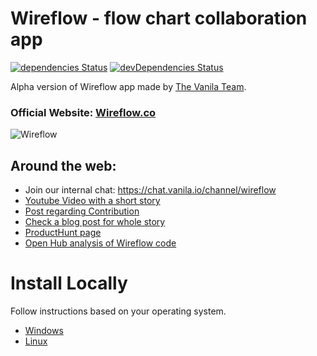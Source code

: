 # Wireflow - flow chart collaboration app

[![dependencies Status](https://david-dm.org/vanila-io/wireflow/status.svg)](https://david-dm.org/vanila-io/wireflow)
[![devDependencies Status](https://david-dm.org/vanila-io/wireflow/dev-status.svg)](https://david-dm.org/vanila-io/wireflow?type=dev)

Alpha version of Wireflow app made by [The Vanila Team](https://vanila.io).

### Official Website: [Wireflow.co](https://wireflow.co)

![Wireflow](https://i.imgur.com/ceXMd28.png)

## Around the web:

- Join our internal chat: https://chat.vanila.io/channel/wireflow
- [Youtube Video with a short story](https://youtu.be/zm0XbLmXtXY)
- [Post regarding Contribution](https://forums.meteor.com/t/anyone-interested-in-collaboration-on-wireflow-co-open-source-project/40716)
- [Check a blog post for whole story](https://blog.vanila.io/we-were-hunted-on-producthunt-unexpectedly-e92e7179bdec)
- [ProductHunt page](https://www.producthunt.com/posts/wireflow)
- [Open Hub analysis of Wireflow code](https://www.openhub.net/p/wireflow)

# Install Locally

Follow instructions based on your operating system.
- [Windows](https://github.com/vanila-io/wireflow/wiki/Installation-Windows)
- [Linux](https://github.com/vanila-io/wireflow/wiki/Installation-Linux)
